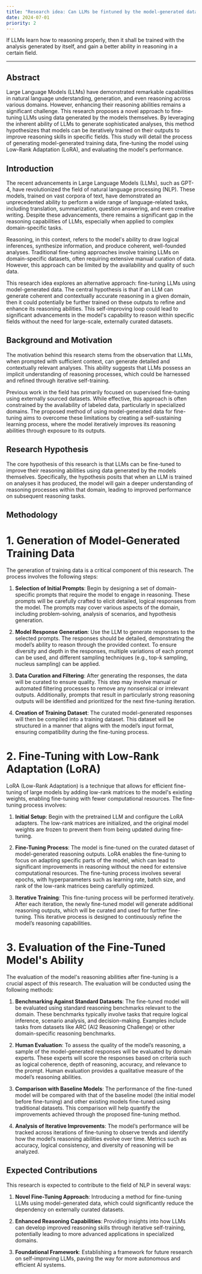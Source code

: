 ```yaml
---
title: "Research idea: Can LLMs be fintuned by the model-generated data?"
date: 2024-07-01
priority: 2
---
```

If LLMs learn how to reasoning properly, then it shall be trained with the analysis generated by itself, and gain a better ability in reasoning in a certain field.


---



## Abstract

Large Language Models (LLMs) have demonstrated remarkable capabilities in natural language understanding, generation, and even reasoning across various domains. However, enhancing their reasoning abilities remains a significant challenge. This research proposes a novel approach to fine-tuning LLMs using data generated by the models themselves. By leveraging the inherent ability of LLMs to generate sophisticated analyses, this method hypothesizes that models can be iteratively trained on their outputs to improve reasoning skills in specific fields. This study will detail the process of generating model-generated training data, fine-tuning the model using Low-Rank Adaptation (LoRA), and evaluating the model's performance.

## Introduction

The recent advancements in Large Language Models (LLMs), such as GPT-4, have revolutionized the field of natural language processing (NLP). These models, trained on vast corpora of text, have demonstrated an unprecedented ability to perform a wide range of language-related tasks, including translation, summarization, question answering, and even creative writing. Despite these advancements, there remains a significant gap in the reasoning capabilities of LLMs, especially when applied to complex domain-specific tasks.

Reasoning, in this context, refers to the model's ability to draw logical inferences, synthesize information, and produce coherent, well-founded analyses. Traditional fine-tuning approaches involve training LLMs on domain-specific datasets, often requiring extensive manual curation of data. However, this approach can be limited by the availability and quality of such data.

This research idea explores an alternative approach: fine-tuning LLMs using model-generated data. The central hypothesis is that if an LLM can generate coherent and contextually accurate reasoning in a given domain, then it could potentially be further trained on these outputs to refine and enhance its reasoning abilities. This self-improving loop could lead to significant advancements in the model's capability to reason within specific fields without the need for large-scale, externally curated datasets.

## Background and Motivation

The motivation behind this research stems from the observation that LLMs, when prompted with sufficient context, can generate detailed and contextually relevant analyses. This ability suggests that LLMs possess an implicit understanding of reasoning processes, which could be harnessed and refined through iterative self-training.

Previous work in the field has primarily focused on supervised fine-tuning using externally sourced datasets. While effective, this approach is often constrained by the availability of labeled data, particularly in specialized domains. The proposed method of using model-generated data for fine-tuning aims to overcome these limitations by creating a self-sustaining learning process, where the model iteratively improves its reasoning abilities through exposure to its outputs.

## Research Hypothesis

The core hypothesis of this research is that LLMs can be fine-tuned to improve their reasoning abilities using data generated by the models themselves. Specifically, the hypothesis posits that when an LLM is trained on analyses it has produced, the model will gain a deeper understanding of reasoning processes within that domain, leading to improved performance on subsequent reasoning tasks.

## Methodology

# 1. Generation of Model-Generated Training Data

The generation of training data is a critical component of this research. The process involves the following steps:

1. **Selection of Initial Prompts**: Begin by designing a set of domain-specific prompts that require the model to engage in reasoning. These prompts will be carefully crafted to elicit detailed, logical responses from the model. The prompts may cover various aspects of the domain, including problem-solving, analysis of scenarios, and hypothesis generation.

2. **Model Response Generation**: Use the LLM to generate responses to the selected prompts. The responses should be detailed, demonstrating the model’s ability to reason through the provided context. To ensure diversity and depth in the responses, multiple variations of each prompt can be used, and different sampling techniques (e.g., top-k sampling, nucleus sampling) can be applied.

3. **Data Curation and Filtering**: After generating the responses, the data will be curated to ensure quality. This step may involve manual or automated filtering processes to remove any nonsensical or irrelevant outputs. Additionally, prompts that result in particularly strong reasoning outputs will be identified and prioritized for the next fine-tuning iteration.

4. **Creation of Training Dataset**: The curated model-generated responses will then be compiled into a training dataset. This dataset will be structured in a manner that aligns with the model’s input format, ensuring compatibility during the fine-tuning process.

# 2. Fine-Tuning with Low-Rank Adaptation (LoRA)

LoRA (Low-Rank Adaptation) is a technique that allows for efficient fine-tuning of large models by adding low-rank matrices to the model's existing weights, enabling fine-tuning with fewer computational resources. The fine-tuning process involves:

1. **Initial Setup**: Begin with the pretrained LLM and configure the LoRA adapters. The low-rank matrices are initialized, and the original model weights are frozen to prevent them from being updated during fine-tuning.

2. **Fine-Tuning Process**: The model is fine-tuned on the curated dataset of model-generated reasoning outputs. LoRA enables the fine-tuning to focus on adapting specific parts of the model, which can lead to significant improvements in reasoning without the need for extensive computational resources. The fine-tuning process involves several epochs, with hyperparameters such as learning rate, batch size, and rank of the low-rank matrices being carefully optimized.

3. **Iterative Training**: This fine-tuning process will be performed iteratively. After each iteration, the newly fine-tuned model will generate additional reasoning outputs, which will be curated and used for further fine-tuning. This iterative process is designed to continuously refine the model’s reasoning capabilities.

# 3. Evaluation of the Fine-Tuned Model's Ability

The evaluation of the model's reasoning abilities after fine-tuning is a crucial aspect of this research. The evaluation will be conducted using the following methods:

1. **Benchmarking Against Standard Datasets**: The fine-tuned model will be evaluated using standard reasoning benchmarks relevant to the domain. These benchmarks typically involve tasks that require logical inference, scenario analysis, and decision-making. Examples include tasks from datasets like ARC (AI2 Reasoning Challenge) or other domain-specific reasoning benchmarks.

2. **Human Evaluation**: To assess the quality of the model’s reasoning, a sample of the model-generated responses will be evaluated by domain experts. These experts will score the responses based on criteria such as logical coherence, depth of reasoning, accuracy, and relevance to the prompt. Human evaluation provides a qualitative measure of the model’s reasoning abilities.

3. **Comparison with Baseline Models**: The performance of the fine-tuned model will be compared with that of the baseline model (the initial model before fine-tuning) and other existing models fine-tuned using traditional datasets. This comparison will help quantify the improvements achieved through the proposed fine-tuning method.

4. **Analysis of Iterative Improvements**: The model’s performance will be tracked across iterations of fine-tuning to observe trends and identify how the model’s reasoning abilities evolve over time. Metrics such as accuracy, logical consistency, and diversity of reasoning will be analyzed.

## Expected Contributions

This research is expected to contribute to the field of NLP in several ways:

1. **Novel Fine-Tuning Approach**: Introducing a method for fine-tuning LLMs using model-generated data, which could significantly reduce the dependency on externally curated datasets.

2. **Enhanced Reasoning Capabilities**: Providing insights into how LLMs can develop improved reasoning skills through iterative self-training, potentially leading to more advanced applications in specialized domains.

3. **Foundational Framework**: Establishing a framework for future research on self-improving LLMs, paving the way for more autonomous and efficient AI systems.

